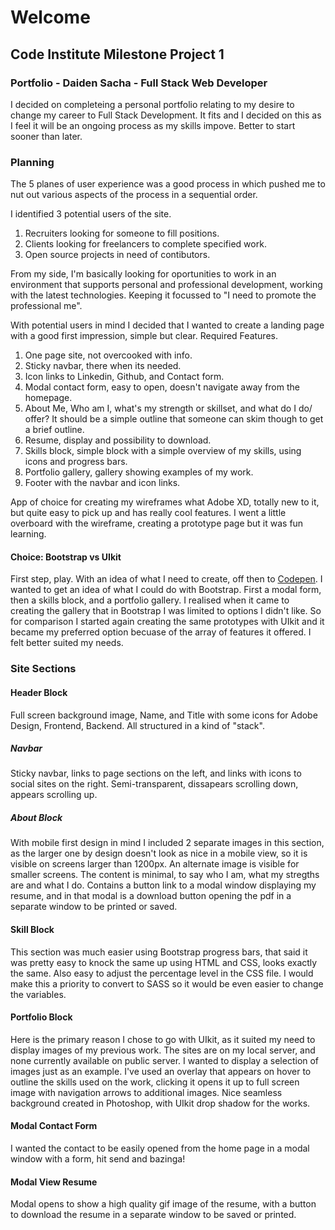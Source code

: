 # Welcome
## Code Institute Milestone Project 1 
### Portfolio - Daiden Sacha - Full Stack Web Developer
I decided on completeing a personal portfolio relating to my desire to change my
career to Full Stack Development. It fits and I decided on this as I feel it will
be an ongoing process as my skills impove. Better to start sooner than later.

### Planning
The 5 planes of user experience was a good process in which pushed me to nut out 
various aspects of the process in a sequential order.

I identified 3 potential users of the site.
1. Recruiters looking for someone to fill positions.
2. Clients looking for freelancers to complete specified work.
3. Open source projects in need of contibutors.

From my side, I'm basically looking for oportunities to work in an environment 
that supports personal and professional development, working with the latest 
technologies. Keeping it focussed to "I need to promote the professional me".

With potential users in mind I decided that I wanted to create a 
landing page with a good first impression, simple but clear. 
Required Features.
1. One page site, not overcooked with info. 
2. Sticky navbar, there when its needed.
3. Icon links to Linkedin, Github, and Contact form.
4. Modal contact form, easy to open, doesn't navigate away from the homepage.
5. About Me, Who am I, what's my strength or skillset, and what do I do/ offer?
It should be a simple outline that someone can skim though to get a brief 
outline.
6. Resume, display and possibility to download.
7. Skills block, simple block with a simple overview of my skills, using icons
and progress bars.
8. Portfolio gallery, gallery showing examples of my work.
9. Footer with the navbar and icon links.

App of choice for creating my wireframes what Adobe XD, totally new to it, but 
quite easy to pick up and has really cool features. I went a little overboard 
with the wireframe, creating a prototype page but it was fun learning.

#### Choice: Bootstrap vs UIkit
First step, play. With an idea of what I need to create, off then to 
[Codepen](https://codepen.io/daidensacha). I wanted to get an idea of what I 
could do with Bootstrap. First a modal form, then a skills block, and a 
portfolio gallery. I realised when it came to creating the gallery that in 
Bootstrap I was limited to options I didn't like. So for comparison I started 
again creating the same prototypes with UIkit and it became my preferred option
becuase of the array of features it offered. I felt better suited my needs.

### Site Sections

#### Header Block
Full screen background image, Name, and Title with 
some icons for Adobe Design, Frontend, Backend. All structured in a kind of 
"stack".

##### Navbar
Sticky navbar, links to page sections on the left, and links with icons to 
social sites on the right. Semi-transparent, dissapears scrolling down, appears 
scrolling up.

##### About Block
With mobile first design in mind I included 2 separate images in this section, 
as the larger one by design doesn't look as nice in a mobile view, so it is 
visible on screens larger than 1200px. An alternate image is visible for smaller 
screens. 
The content is minimal, to say who I am, what my stregths are and what I do. 
Contains a button link to a modal window displaying my resume, and in that modal 
is a download button opening the pdf in a separate window to be printed or saved.

#### Skill Block
This section was much easier using Bootstrap progress bars, that said it was 
pretty easy to knock the same up using HTML and CSS, looks exactly the same. 
Also easy to adjust the percentage level in the CSS file. I would make this a 
priority to convert to SASS so it would be even easier to change the variables. 

#### Portfolio Block
Here is the primary reason I chose to go with UIkit, as it suited my need to 
display images of my previous work. The sites are on my local server, and none 
currently available on public server. I wanted to display a selection of images
just as an example. I've used an overlay that appears on hover to outline the 
skills used on the work, clicking it opens it up to full screen image with 
navigation arrows to additional images. Nice seamless background created in 
Photoshop, with UIkit drop shadow for the works.

#### Modal Contact Form
I wanted the contact to be easily opened from the home page in a modal window 
with a form, hit send and bazinga! 

#### Modal View Resume
Modal opens to show a high quality gif image of the resume, with a button to 
download the resume in a separate window to be saved or printed.






